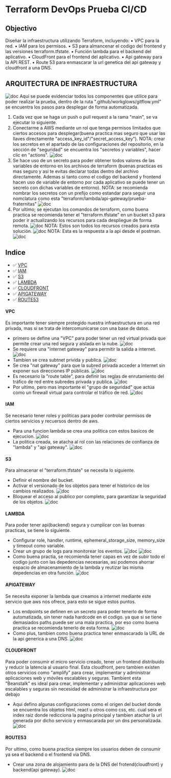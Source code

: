 # Terraform DevOps Prueba CI/CD

## Objectivo

Diseñar la infraestructura utilizando Terraform, incluyendo:
▪ VPC para la red.
▪ IAM para los permisos.
▪ S3 para almancenar el codigo del frontend y las versiones terraform.tfstate.
▪ Función lambda para el backend del aplicativo.
▪ CloudFront para el frontend del aplicativo.
▪ Api gateway para la API REST.
▪ Route 53 para enmascarar la url genetica del api gateway y cloudfront a una DNS.

## ARQUITECTURA DE INFRAESTRUCTURA
![doc](imagenes/arquitectura_infraestructura.png)
Aqui se puede evidenciar todos los componentes que utilice para poder realizar la prueba,
dentro de la ruta ".github/workglows/gitflow.yml" se encuentra los pasos para desplegar de forma automatizada.
1. Cada vez que se haga un push o pull request a la rama "main", se va ejecutar lo siguiente.
2. Conectarme a AWS mediante un rol que tenga permisos limitados que ciertos accesos para desplegar(buena practica mas seguro que usar las llaves directamente "access_key_id"/"secret_access_key").
NOTA: crear los secretos en el apartado de las configuraciones del repositorio, en la sección de "seguridad" se encuentra los "secretos y variables", hacer clic en "actions".
![doc](imagenes/variable_secretos_github.png)
3. Se hace uso de un secreto para poder obtener todos valores de las variables de entorno en los archivos de terraform (buenas practicas es mas seguro y asi te evitas declarar todas dentro del archivo directamente. Ademas si tanto como el codigo del backend y frontend hacen uso de variable de entorno por cada aplicativo se puede tener un secreto con dichas variables de entorno).
NOTA: se recomienda nombrar los secretos con un prefijo como estandar para seguir una nomclatura como esta "terraform/lambda/api-gateway/prueba-fraternitas"
![doc](imagenes/valores_secretos.png)
4. Por ultimo; se ejecutan los comandos de terraform, como buena practica se recomienda tener el "terraform.tfstate" en un bucket s3 para poder ir actualizando los recursos para cada despliegue de forma remota.
![doc](imagenes/terraform_tfstate.png)
NOTA: Estos son todos los recursos creados para esta solución.
![doc](imagenes/logs_terraform.png)
NOTA: Esta es la respuesta a la api desde el postman.
![doc](imagenes/postman.png)


## Indice

- ✅ [VPC](#vpc)
- ✅ [IAM](#iam)
- ✅ [S3](#s3)
- ✅ [LAMBDA](#lambda)
- ✅ [CLOUDFRONT](#cloudfront)
- ✅ [APIGATEWAY](#apigateway)
- ✅ [ROUTE53](#route53)

#### VPC
Es importante tener siempre protegido nuestra infraestructura en una red privada,
mas si se trata de intercomunicarse con una base de datos. 
- primero se define una "VPC" para poder tener un red virtual privada que permite crear una red segura y aislada en la nube.
![doc](imagenes/vpc.png)
- Se requiere una "internet gateway" para permitir la salida a internet.
![doc](imagenes/internet_gateway.png)
- Tambien se crea subtnet privida y publica. 
![doc](imagenes/subnets_privada_publica.png)
- Se crea "nat gateway" para que la subred privada acceder a Internet sin exponer sus direcciones IP públicas.
![doc](imagenes/nat_gateway.png)
- Es necesario la "route table", para definir las reglas de enrutamiento del tráfico de red entre subredes privada y publica.
![doc](imagenes/route_table.png)
- Por ultimo, pero mas importante el "grupo de seguridad" que actúa como un firewall virtual para controlar el tráfico de red.
![doc](imagenes/grupo_seguridad.png)

#### IAM
Se necesario tener roles y politicas para poder controlar permisos de ciertos servicios y recuersos dentro de aws.
- Para una funcion lambda se crea una politica con estos basicos de ejecucion.
![doc](imagenes/politica_iam.png)
- La politica creada, se atacha al rol con las relaciones de confianza de "lambda" y "api gateway".
![doc](imagenes/role_iam.png)

#### S3
Para almacenar el "terraform.tfstate" se necesita lo siguiente.
- Definir el nombre del bucket.
- Activar el versionado de los objetos para tener el historico de los cambios realizados.
![doc](imagenes/s3_versiones.png)
- Bloquear el acceso al publico por completo, para garantizar la seguridad de los objetos.
![doc](imagenes/block_s3.png)

#### LAMBDA
Para poder tener api(backend) segura y cumplicar con las buenas practicas, se tiene lo siguiente.
- Configurar role, handler, runtime, ephemeral_storage_size, memory_size y timeout como variable.
- Crear un grupo de logs para monitorear los eventos.
![doc](imagenes/grupo_logs.png)
![doc](imagenes/steam_log.png)
- Como buena practia, se recomienda tener capas en vez de subir todo el codigo junto con las depedencias necesarias,
asi podemos ahorrar espacio de almacenamiento de la lambda y reutizar las misma depedencias en otra función.
![doc](imagenes/layer.png)

#### APIGATEWAY
Se necesita exponer la lambda que creamos a internet mediante este servicio que aws nos ofrece,
para esto se sigue estos puntos.
- Los endpoints se definen en un secreto para poder tenerlo de forma automatizada, sin tener nada hardcode en el codigo.
ya que si se tiene demasiados paths puede ser una mala practica, por eso como buena practica se recomienda tenerlo de esta forma.
![doc](imagenes/endpoints_api_gateway.png)
- Como plus, tambien como buena practica tener enmascarado la URL de la api generica a una DNS.
![doc](imagenes/api_dns.png)

#### CLOUDFRONT
Para poder consumir el micro servicio creado, tener un frontend distribuido y reducir la latencia al usuario final.
Esta cloudfront, pero tambien existen otros servicios como "amplify" para crear, implementar y administrar aplicaciones web y móviles escalables y seguras. Tambient esta "Beanstalk" es ideal para crear, implementar y administrar aplicaciones web escalables y seguras sin necesidad de administrar la infraestructura por debajo 
- Aqui defino algunas configuraciones como el origen del bucket donde se encuentra los objetos html, react u otros como css, etc.
cual sera el index raiz donde redicciona la pagina principal y tambien atachar la url generada por dicho servicio y enmascarada por un dns personalizada.
![doc](imagenes/cloudfront.png)

#### ROUTE53
Por ultimo, como buena practica siempre los usuarios deben de consumir ya sea el backend o el frontend via DNS.
- Crear una zona de alojamiento para de la DNS del frotend(cloudfront) y backend(api gateway).
![doc](imagenes/zona_dns.png)